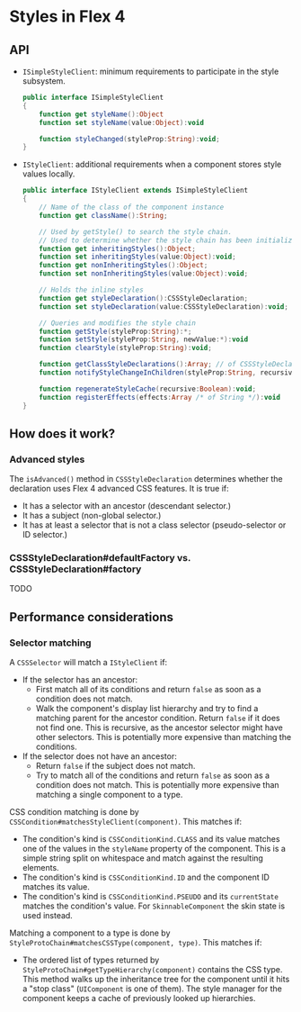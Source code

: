 # Styles in Flex 4

## API

*   `ISimpleStyleClient`: minimum requirements to participate in the style
    subsystem.

    ```actionscript
    public interface ISimpleStyleClient
    {
        function get styleName():Object
        function set styleName(value:Object):void

        function styleChanged(styleProp:String):void;
    }
    ```

*   `IStyleClient`: additional requirements when a component stores style values
    locally.

    ```actionscript
    public interface IStyleClient extends ISimpleStyleClient
    {
        // Name of the class of the component instance
        function get className():String;

        // Used by getStyle() to search the style chain.
        // Used to determine whether the style chain has been initialized or not.
        function get inheritingStyles():Object;
        function set inheritingStyles(value:Object):void;
        function get nonInheritingStyles():Object;
        function set nonInheritingStyles(value:Object):void;

        // Holds the inline styles
        function get styleDeclaration():CSSStyleDeclaration;
        function set styleDeclaration(value:CSSStyleDeclaration):void;

        // Queries and modifies the style chain
        function getStyle(styleProp:String):*;
        function setStyle(styleProp:String, newValue:*):void
        function clearStyle(styleProp:String):void;

        function getClassStyleDeclarations():Array; // of CSSStyleDeclaration;
        function notifyStyleChangeInChildren(styleProp:String, recursive:Boolean):void;

        function regenerateStyleCache(recursive:Boolean):void;
        function registerEffects(effects:Array /* of String */):void
    }
    ```

## How does it work?

### Advanced styles

The `isAdvanced()` method in `CSSStyleDeclaration` determines whether the
declaration uses Flex 4 advanced CSS features. It is true if:

*   It has a selector with an ancestor (descendant selector.)
*   It has a subject (non-global selector.)
*   It has at least a selector that is not a class selector (pseudo-selector or
    ID selector.)

### CSSStyleDeclaration#defaultFactory vs. CSSStyleDeclaration#factory

TODO

## Performance considerations

### Selector matching

A `CSSSelector` will match a `IStyleClient` if:

* If the selector has an ancestor:
    * First match all of its conditions and return `false` as soon as a
    condition does not match.
    * Walk the component's display list hierarchy and try to find a
    matching parent for the ancestor condition. Return `false` if it
    does not find one. This is recursive, as the ancestor selector
    might have other selectors. This is potentially more expensive
    than matching the conditions.
* If the selector does not have an ancestor:
    * Return `false` if the subject does not match.
    * Try to match all of the conditions and return `false` as soon as a
    condition does not match. This is potentially more expensive than
    matching a single component to a type.

CSS condition matching is done by
`CSSCondition#matchesStyleClient(component)`. This matches if:

*   The condition's kind is `CSSConditionKind.CLASS` and its value matches one
    of the values in the `styleName` property of the component. This is a
    simple string split on whitespace and match against the resulting
    elements.
*   The condition's kind is `CSSConditionKind.ID` and the component ID matches
    its value.
*   The condition's kind is `CSSConditionKind.PSEUDO` and its `currentState`
    matches the condition's value. For `SkinnableComponent` the skin state is
    used instead.

Matching a component to a type is done by
`StyleProtoChain#matchesCSSType(component, type)`. This matches if:

*   The ordered list of types returned by
    `StyleProtoChain#getTypeHierarchy(component)` contains the CSS type. This
    method walks up the inheritance tree for the component until it hits a
    "stop class" (`UIComponent` is one of them). The style manager for the 
    component keeps a cache of previously looked up hierarchies.
